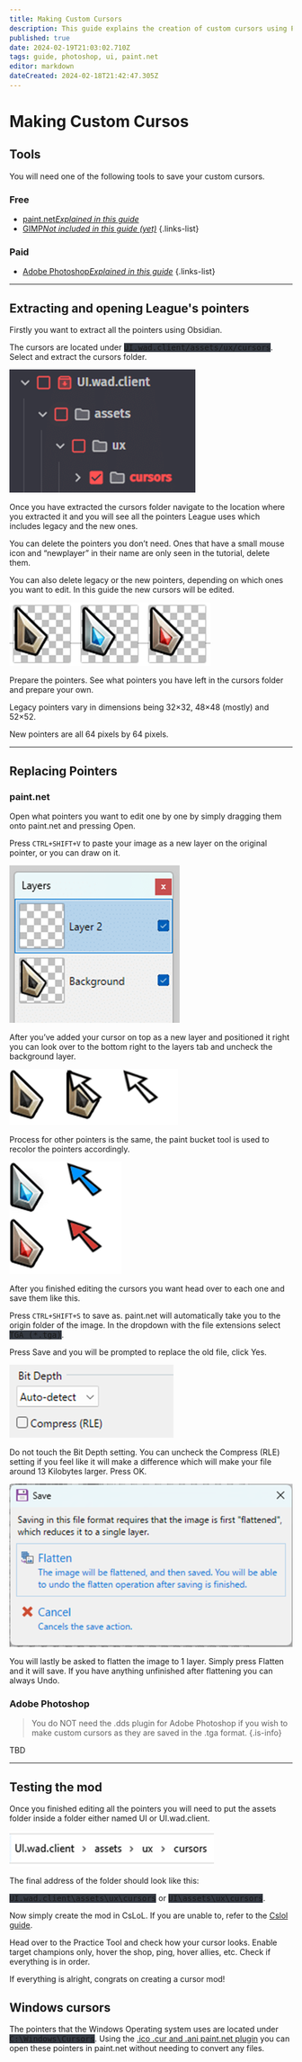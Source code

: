 ```yaml
---
title: Making Custom Cursors
description: This guide explains the creation of custom cursors using Photoshop and paint.net
published: true
date: 2024-02-19T21:03:02.710Z
tags: guide, photoshop, ui, paint.net
editor: markdown
dateCreated: 2024-02-18T21:42:47.305Z
---
```


# Making Custom Cursos

## Tools
You will need one of the following tools to save your custom cursors.
### Free
- <a href="/core-guides/tools/paint-net">paint.net*Explained in this guide*</a>
- <a href="/core-guides/tools/gimp">GIMP*Not included in this guide (yet)*</a>
{.links-list}

### Paid
- <a href="/core-guides/tools/adobe/photoshop">Adobe Photoshop*Explained in this guide*</a>
{.links-list}

---
## Extracting and opening League's pointers

Firstly you want to extract all the pointers using Obsidian.

The cursors are located under <kbd style="background-color:#343942">UI.wad.client/assets/ux/cursors</kbd>. Select and extract the cursors folder.

![assetsuxcursors.png](/user-pictures/bud/assetsuxcursors.png)

Once you have extracted the cursors folder navigate to the location where you extracted it and you will see all the pointers League uses which includes legacy and the new ones.

You can delete the pointers you don’t need. Ones that have a small mouse icon and “newplayer” in their name are only seen in the tutorial, delete them.

You can also delete legacy or the new pointers, depending on which ones you want to edit. In this guide the new cursors will be edited.

![cursors.png](/user-pictures/bud/cursors.png)

Prepare the pointers. See what pointers you have left in the cursors folder and prepare your own.

Legacy pointers vary in dimensions being 32×32, 48×48 (mostly) and 52×52.

New pointers are all 64 pixels by 64 pixels.

---

## Replacing Pointers

### paint.<span>net</span>

Open what pointers you want to edit one by one by simply dragging them onto paint.<span>net</span> and pressing Open.

Press <code>CTRL+SHIFT+V</code> to paste your image as a new layer on the original pointer, or you can draw on it.

![igot2layers.png](/user-pictures/bud/igot2layers.png)

After you’ve added your cursor on top as a new layer and positioned it right you can look over to the bottom right to the layers tab and uncheck the background layer.

![cursorsunckechkedlayers.png](/user-pictures/bud/cursorsunckechkedlayers.png)

Process for other pointers is the same, the paint bucket tool is used to recolor the pointers accordingly.

![rednbluecursor.png](/user-pictures/bud/rednbluecursor.png)

After you finished editing the cursors you want head over to each one and save them like this.

Press <code>CTRL+SHIFT+S</code> to save as. paint.<span>net</span> will automatically take you to the origin folder of the image. In the dropdown with the file extensions select <kbd style="background-color:#343942">TGA (*.tga)</kbd>.

Press Save and you will be prompted to replace the old file, click Yes.

![tgacompression.png](/user-pictures/bud/tgacompression.png)

Do not touch the Bit Depth setting. You can uncheck the Compress (RLE) setting if you feel like it will make a difference which will make your file around 13 Kilobytes larger. Press OK. 

![flattenimage.png](/user-pictures/bud/flattenimage.png)

You will lastly be asked to flatten the image to 1 layer. Simply press Flatten and it will save. If you have anything unfinished after flattening you can always Undo.

### Adobe Photoshop

>You do NOT need the .dds plugin for Adobe Photoshop if you wish to make custom cursors as they are saved in the .tga format.
{.is-info}

TBD

---

## Testing the mod

Once you finished editing all the pointers you will need to put the assets folder inside a folder either named UI or UI.wad.client.

![cursorspathwin.png](/user-pictures/bud/cursorspathwin.png)

The final address of the folder should look like this: 

<kbd style="background-color:#343942">UI.wad.client\assets\ux\cursors</kbd> or <kbd style="background-color:#343942">UI\assets\ux\cursors</kbd>.

Now simply create the mod in CsLoL. If you are unable to, refer to the <a href="/core-guides/tools/cslolmanager">Cslol guide</a>.

Head over to the Practice Tool and check how your cursor looks. Enable target champions only, hover the shop, ping, hover allies, etc. Check if everything is in order.

If everything is alright, congrats on creating a cursor mod!

## Windows cursors

The pointers that the Windows Operating system uses are located under <kbd style="background-color:#343942">C:\Windows\Cursors</kbd>. Using the <a href="https://forums.getpaint.net/topic/927-icon-cursor-and-animated-cursor-format-v37-may-2010/page/13/#comment-514467">.ico .cur and .ani paint.net plugin</a> you can open these pointers in paint.<span>net</span> without needing to convert any files.











